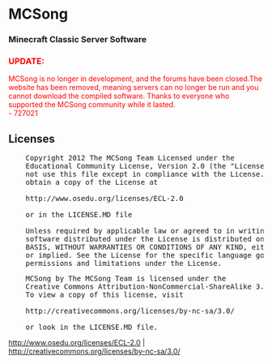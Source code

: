 <h1>MCSong</h1>

<h3>Minecraft Classic Server Software</h3>

<h3 style="color:red;">UPDATE:</h3><p style="color:red">MCSong is no longer in development, and the forums have been closed.The website has been removed, meaning servers can no longer be run and you cannot download the compiled software. Thanks to everyone who supported the MCSong community while it lasted.<br />- 727021</p>


<h2>Licenses</h2>

<pre>
    Copyright 2012 The MCSong Team Licensed under the
    Educational Community License, Version 2.0 (the "License"); you may
    not use this file except in compliance with the License. You may
    obtain a copy of the License at
    
    http://www.osedu.org/licenses/ECL-2.0
    
    or in the LICENSE.MD file
    
    Unless required by applicable law or agreed to in writing,
    software distributed under the License is distributed on an "AS IS"
    BASIS, WITHOUT WARRANTIES OR CONDITIONS OF ANY KIND, either express
    or implied. See the License for the specific language governing
    permissions and limitations under the License.
</pre>

<pre>
    MCSong by The MCSong Team is licensed under the
    Creative Commons Attribution-NonCommercial-ShareAlike 3.0 Unported License.
    To view a copy of this license, visit
    
    http://creativecommons.org/licenses/by-nc-sa/3.0/
    
    or look in the LICENSE.MD file.
</pre>

<p><a href="http://www.osedu.org/licenses/ECL-2.0">http://www.osedu.org/licenses/ECL-2.0</a> | <a href="http://creativecommons.org/licenses/by-nc-sa/3.0/">http://creativecommons.org/licenses/by-nc-sa/3.0/</a></p>
